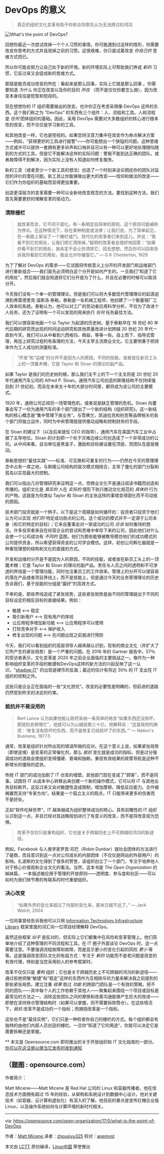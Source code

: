 DevOps 的意义
========================================

> 真正的组织文化变革有助于你弥合你原先认为无法跨过的鸿沟

![What's the point of DevOps?](https://opensource.com/sites/default/files/styles/image-full-size/public/images/business/BUSINESS_creativity.png?itok=x2HTRKVW "What's the point of DevOps?")


回想你最近一次尝试改掉一个个人习惯的事情，你可能遇到过这样的情形，你需要改变你思考的方式并且改掉之前的习惯。这很艰难，你只是试着改变 _你自己的_ 思维方式而已。

所以你可能会努力让自己处于新的环境。新的环境实际上可帮助我们养成 _新的_ 习惯，它反过来又会促成新的思维方式。

那就是能否成功改变的所在：看起来是那么回事，实际上它就是那么回事 。你需要知道 _为什么_ 你正在改变以及你的目的 _所在_ （而不是仅仅你要怎么做），因为改变本身往往是短暂和短视的。

现在想想你的 IT 组织需要做出的改变。也许你正在考虑采用像 DevOps 这样的东西。这个我们称之为 “DevOps” 的东西有三个组件：人、流程和工具。人和流程是 _任何_ 团体组织的基础。因此，采用 DevOps 需要对大多数组织的核心进行根本性的改变，而不仅仅是学习新的工具。

和其他改变一样，它也是短视的。如果您将注意力集中在改变作为单点解决方案——例如，“获得更好的工具进行报警”——你可能想出一个狭隘的问题。这种思维方式或许可以提供一套拥有更多铃声和口哨并且可以有一种可以更好地处理随叫随到的方式的工具，但是它不能解决这样的实际问题：警报不能到达正确的团队，或者故障得不到解决，因为实际上没有人知道如何修复服务。

新的工具（或者至少一个新工具的想法）创造了一个时刻来谈论困扰你的团队对监控的评价的潜在问题。新工具让你能够做出更大的改变——信仰和做法的改变——它们作为你组织的基础而显得更加重要。

创造更深层次的变革需要一种可以全新地改变观念的方法。要找到这种方法，我们首先需要更好的理解变革的驱动力。

### 清除栅栏

> 就改革而言，它不同于腐化。有一条明显且简单的原则，这个原则可能被称为悖论。在这种情况下，存在某种制度或法律；让我们说，为了简单起见，在一条路上架设了一个栅栏或门。现代化的改革者们来到这儿，并说：“我看不到它的用处，让我们把它清除掉。”聪明的改革者会很好地回答：“如果你看不到它的用处，我肯定不会让你清除它，回去想想，然后你可以回来告诉我你看到它的用处，我会允许你摧毁它。” — G.K Chesterton, 1929

为了了解对 DevOps 的需求——它试图将传统意义上分开的开发部门和运维部门进行重新组合——我们首先必须明白这个分开是如何产生的。一旦我们"知道了它的用处"，然后我们就会知道将它们分开是为了什么，并且在必要的时候可以取消分开。

今天我们没有一个单一的管理理论，但是我们可以将大多数现代管理理论的起源追溯到弗雷德里克·温斯洛·泰勒。泰勒是一名机械工程师，他创建了一个衡量钢厂工人效率的系统。泰勒认为，他可以对工厂的劳动者应用科学分析，不仅为了改进个人任务，还为了证明有一个可以发现的用来执行 _任何_ 任务最佳方法。

我们可以很容易地画一个以 Taylor 为起源的历史树。基于泰勒早在 18 世纪 80 年代后期的研究而出现的时间运动研究和其他质量改进计划跨越 20 世纪 20 年代一直到今天，我们可以从中看到六西格玛、精益，等等一些。自上而下、指导式管理，再加上研究过程的有条理的方法，今天主宰主流商业文化。它主要侧重于把效率作为工人成功的测量标准。

> “开发”和“运维”的分开不是因为人的原因，不同的技能，或者放在新员工头上的一顶魔术帽，它是 Taylor 和 Sloan 的理论的副产品。

如果 Taylor 是我们的历史树的根，那么我们主干上的下一个主叉将是 20 世纪 20 年代通用汽车公司的 Alfred P. Sloan。通用汽车公司创造的斯隆结构不仅持续强劲到 21 世纪初，而且在未来五十年的大部分时间里，都将成为该公司的主要模式。

1920 年，通用公司正经历一场管理危机，或者说是缺乏管理的危机。Sloan 向董事会写了一份为通用汽车的多个部门提出了一个新的结构《组织研究》。这一新结构的核心概念是“集中管理下放业务”。与雪佛兰，凯迪拉克和别克等品牌相关的各个部门将独立运作，同时为中央管理层提供推动战略和控制财务的手段。

在 Sloan 的建议下（以及后来就任 CEO 的指导），通用汽车在美国汽车工业中占据了主导地位。Sloan 的计划把一个处于灾难边缘公司创造成了一个非常成功的公司。从中间来看，自治单位是黑盒子，激励和目标被设置在顶层，而团队在底层推动。

泰勒思想的“最佳实践”——标准、可互换和可重复的行为——仍然在今天的管理理念中占有一席之地，与斯隆公司结构的层次模式相结合，主导了僵化的部门分裂和孤岛以实现最大的控制。

我们可以指出几份管理研究来证明这一点，但商业文化不是通过阅读书籍而创造和传播的。组织文化是 *真实的* 人在 *实际的* 情形下执行推动文化规范的 *具体的* 行为的产物。这就是为何类似 Taylor 和 Sloan 的主张这样的事情变得固化而不可动摇的原因。

技术部门投资就是一个例子。以下是这个周期是如何循环的：投资者只投资于他们认为可以实现 *他们的* 特定成功观点的公司。这个成功的模式并不一定源于公司本身（和它的特定的目标）；它来自董事会对一家成功的公司 *应该* 如何看待的想法。许多投资者来自在经营企业的尝试和苦难中幸存下来的公司，因此他们对什么会使一个公司成功有 *不同的* 蓝图。他们为那些能够被教导模仿他们的成功模式的公司提供资金，所以希望获得资金的公司学会模仿。这样，初创公司孵化器就是一种重现理想的结构和文化的直接的方式。

开发和运维的分开是不是因为人的原因，不同的技能，或者放在新员工头上的一顶魔术帽；它是 Taylor 和 Sloan 的理论的副产品。责任与人员之间的透明和不可渗透的界线是一个管理功能，同时也注重员工的工作效率。管理上的分开可以很容易的落在产品或者项目界线上，而不是技能上，但是通过今天的业务管理理论的历史告诉我们，基于技能的分组是“最好”的高效方式。

不幸的是，那些界线造成了紧张局势，这些紧张局势是由不同的管理链出于不同的目标设定的相反目标的直接结果。例如：

* 敏捷 ⟷ 稳定
* 吸引新用户 ⟷ 现有用户的体验
* 让应用程序增加新功能 ⟷ 让应用程序可以使用
* 打败竞争对手 ⟷ 保护收入
* 修复出现的问题 ⟷ 在问题出现之前就进行预防

今天，我们可以看到组织的高层领导人越来越认识到，现有的商业文化（并扩大了它所产生的紧张局势）是一个严重的问题。在 2016 年的 Gartner 报告中，57％ 的受访者表示，文化变革是 2020 年之前企业面临的主要挑战之一。像作为一种影响组织变革的手段的敏捷和DevOps这样的新方法的兴起反映了这一认识。"[shadow IT][7]" 的出现是硬币的反面；最近的估计有将近 30％ 的 IT 支出在 IT 组织的控制之外。

这些只是企业正在面临的一些“文化担忧”。改变的必要性是明确的，但前进的道路仍然受到昨天的决定的约束。

### 抵抗并不是没用的

> Bert Lance 认为如果他能让政府采纳一条简单的格言“如果东西还没损坏，那就别去修理它”，他就可以为山姆拯救三十亿。他解释说：“这是政府的麻烦：‘修复没有损坏的东西，而不是修复已经损坏了的东西。’” — Nation's Business, 1977.5

通常，改革是组织针对所出现的错误所做的应对。在这个意义上说，如果紧张局势（即使逆境）是变革的正常催化剂，那么 *抵抗* 变化就是成功的指标。但是过分强调成功的道路会使组织变得僵硬、衰竭和独断。重视有效结果的政策导航是这种不断增长的僵局的症状。

传统 IT 部门的成功加剧了 IT 仓库的墙壁。其他部门现在变成了“顾客”，而不是同事。试图将 IT 从成本中心转移出来创建一个新的操作模式，它可以将 IT 与其他业务目标断开。这反过来又会对敏捷性造成限制，增加摩擦，降低反应能力。合作被搁置而支持“专家方向”。结果是一个孤立主义的观点，IT 只能带来更多的伤害而不是好处。

正如“软件吃掉世界”，IT 越来越成为组织整体成功的核心。具有前瞻性的 IT 组织认识到这一点，并且已经对其战略规划进行了有意义的改变，而不是将改变视为恐惧。

> 改革不仅仅只是重构组织，它也是关于跨越历史上不可跨越的鸿沟的新途径。

例如，Facebook 与人类学家罗宾·邓巴（Robin Dunbar）就社会团体的方法进行了磋商，而且意识到这一点对公司成长的内部团体（不仅仅是网站的外部用户）的影响。扎波斯的文化得到了很多的赞誉，该组织创立了一个部门，专注于培养他人对于核心价值观和企业文化的看法。当然，这本书是  _The Open Organization_ 的姊妹篇， 一本描述被应用于管理的开放原则——透明度、参与度和社区——可以如何为我们快节奏的有联系的时代重塑组织。

### 决心改变

> “如果外界的变化率超过了内部的变化率，那末日就不远了。” — Jack Welch, 2004

一位同事曾经告诉我他可以只用 [Information Technology Infrastructure Library][9] 框架里面的词汇向一位项目经理解释 DevOps。

虽然这些框架 *似乎* 是反对的，但实际上它们都集中在风险和变革管理上。他们简单地介绍了这种管理的不同流程和工具。在 IT 圈子外面谈论 DevOps 时，这一点需要注意。不要强调流程故障和故障，而是显示更小的变化引起的风险 *更小* 等等。这是强调改变团队文化的有益方式：专注于 *新的* 功能而不是老问题是改变的有效代理，特别是当您采用别人的参考框架时。

改革不仅仅只是 *重构* 组织；它也是关于跨越历史上不可跨越的鸿沟的新途径——通过拒绝把像“敏捷”和“稳定”这样的东西作为互相排斥的力量来解决我之前提到的那些紧张局势。建立注重 *结果* 胜过 *功能* 的跨部门团队是一个有效的策略。把不同的团队——其中每个人的工作依赖于其他人——聚集起来围绕一个项目或目标是最常见的方法之一。消除这些团队之间的摩擦和改善沟通能够产生巨大的改进——即使在坚持铁仓管理结构时（如果可以掌握，则不需要拆除筒仓）。在这些情况下，*抵抗* 改革不是成功的一个指标；而拥抱改革是一个指标。

这些也不是“最佳实例”，它们只是一种检查你自己的栅栏的方式。每个组织都会有独特的由他们内部人员创造的栅栏。一旦你“知道了它的用途”，你就可以决定它是需要拆解还是掌握。

** 本文是 Opensource.com 即将推出的关于开放组织和 IT 文化指南的一部分。[你可以在这注册以便当它发布时收到通知][5]

（题图 : opensource.com）
--------------------------------------------------------------------------------


作者简介：

Matt Micene——Matt Micene 是 Red Hat 公司的 Linux 和容器传播者。他在信息技术方面拥有超过 15 年的经验，从架构和系统设计到数据中心设计。他对关键技术（如容器，云计算和虚拟化）有深入的了解。他目前的重点是宣传红帽企业版 Linux，以及操作系统如何与计算环境的新时代相关。

------------------------------------------

via: https://opensource.com/open-organization/17/5/what-is-the-point-of-DevOps

作者：[Matt Micene ][a]
译者：[zhousiyu325](https://github.com/zhousiyu325)
校对：[apemost](https://github.com/apemost)

本文由 [LCTT](https://github.com/LCTT/TranslateProject) 原创编译，[Linux中国](https://linux.cn/) 荣誉推出

[a]:https://opensource.com/users/matt-micene
[1]:https://opensource.com/open-organization/resources/leaders-manual?src=too_resource_menu
[2]:https://opensource.com/open-organization/resources/field-guide?src=too_resource_menu
[3]:https://opensource.com/open-organization/resources/open-org-definition?src=too_resource_menu
[4]:https://opensource.com/open-organization/resources/open-decision-framework?src=too_resource_menu
[5]:https://opensource.com/open-organization/resources/book-series
[6]:https://opensource.com/open-organization/17/5/what-is-the-point-of-DevOps?rate=gOQvGqsEbNk_RSnoU0wP3PJ71E_XDYiYo7KS2HKFfP0
[7]:https://thenewstack.io/parity-check-dont-afraid-shadow-yet/
[8]:http://www.npr.org/2017/01/13/509358157/is-there-a-limit-to-how-many-friends-we-can-have
[9]:https://en.wikipedia.org/wiki/ITIL
[10]:https://opensource.com/user/18066/feed
[11]:https://opensource.com/open-organization/17/5/what-is-the-point-of-DevOps#comments
[12]:https://opensource.com/users/matt-micene
